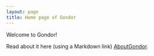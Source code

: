 ```yaml
---
layout: page
title: Home page of Gondor 
---
```


Welcome to Gondor!

Read about it here (using a Markdown link) [AboutGondor](AboutGondor.html).
